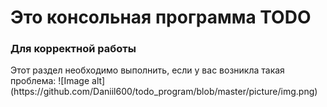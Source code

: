 # Это консольная программа TODO

<h3>Для корректной работы</h3>
Этот раздел необходимо выполнить, если у вас возникла такая проблема:
![Image alt](https://github.com/Daniil600/todo_program/blob/master/picture/img.png)

